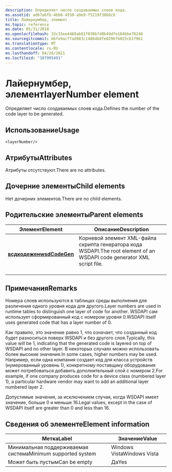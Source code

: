 ```yaml
---
description: Определяет число создаваемых слоев кода.
ms.assetid: ad67a6fb-4bb6-4550-a9e9-f5219f3868c6
title: Лайернумбер, элемент
ms.topic: reference
ms.date: 05/31/2018
ms.openlocfilehash: 33c33ee4468ab81f030bfd8b49dfe104bbe76248
ms.sourcegitcommit: b6fe9acffad983c14864b8fe0296f6025cb1f961
ms.translationtype: MT
ms.contentlocale: ru-RU
ms.lasthandoff: 04/26/2021
ms.locfileid: "107995491"
---
```

# <a name="layernumber-element"></a><span data-ttu-id="07d54-103">Лайернумбер, элемент</span><span class="sxs-lookup"><span data-stu-id="07d54-103">layerNumber element</span></span>

<span data-ttu-id="07d54-104">Определяет число создаваемых слоев кода.</span><span class="sxs-lookup"><span data-stu-id="07d54-104">Defines the number of the code layer to be generated.</span></span>

## <a name="usage"></a><span data-ttu-id="07d54-105">Использование</span><span class="sxs-lookup"><span data-stu-id="07d54-105">Usage</span></span>

``` syntax
<layerNumber/>
```

## <a name="attributes"></a><span data-ttu-id="07d54-106">Атрибуты</span><span class="sxs-lookup"><span data-stu-id="07d54-106">Attributes</span></span>

<span data-ttu-id="07d54-107">Атрибуты отсутствуют.</span><span class="sxs-lookup"><span data-stu-id="07d54-107">There are no attributes.</span></span>

## <a name="child-elements"></a><span data-ttu-id="07d54-108">Дочерние элементы</span><span class="sxs-lookup"><span data-stu-id="07d54-108">Child elements</span></span>

<span data-ttu-id="07d54-109">Нет дочерних элементов.</span><span class="sxs-lookup"><span data-stu-id="07d54-109">There are no child elements.</span></span>

## <a name="parent-elements"></a><span data-ttu-id="07d54-110">Родительские элементы</span><span class="sxs-lookup"><span data-stu-id="07d54-110">Parent elements</span></span>



| <span data-ttu-id="07d54-111">Элемент</span><span class="sxs-lookup"><span data-stu-id="07d54-111">Element</span></span>                                     | <span data-ttu-id="07d54-112">Описание</span><span class="sxs-lookup"><span data-stu-id="07d54-112">Description</span></span>                                                                          |
|---------------------------------------------|--------------------------------------------------------------------------------------|
| [<span data-ttu-id="07d54-113">**всдкодежен**</span><span class="sxs-lookup"><span data-stu-id="07d54-113">**wsdCodeGen**</span></span>](wsdcodegen.md)<br/> | <span data-ttu-id="07d54-114">Корневой элемент XML-файла скрипта генератора кода WSDAPI.</span><span class="sxs-lookup"><span data-stu-id="07d54-114">The root element of an WSDAPI code generator XML script file.</span></span><br/> <br/> |



## <a name="remarks"></a><span data-ttu-id="07d54-115">Примечания</span><span class="sxs-lookup"><span data-stu-id="07d54-115">Remarks</span></span>

<span data-ttu-id="07d54-116">Номера слоев используются в таблицах среды выполнения для различения одного уровня кода для другого.</span><span class="sxs-lookup"><span data-stu-id="07d54-116">Layer numbers are used in runtime tables to distinguish one layer of code for another.</span></span> <span data-ttu-id="07d54-117">WSDAPI сам использует сформированный код с номером уровня 0.</span><span class="sxs-lookup"><span data-stu-id="07d54-117">WSDAPI itself uses generated code that has a layer number of 0.</span></span>

<span data-ttu-id="07d54-118">Как правило, это значение равно 1, что означает, что созданный код будет разноситься поверх WSDAPI и без другого слоя.</span><span class="sxs-lookup"><span data-stu-id="07d54-118">Typically, this value will be 1, indicating that the generated code is layered on top of WSDAPI and no other layer.</span></span> <span data-ttu-id="07d54-119">В некоторых случаях можно использовать более высокие значения.</span><span class="sxs-lookup"><span data-stu-id="07d54-119">In some cases, higher numbers may be used.</span></span> <span data-ttu-id="07d54-120">Например, если одна компания создает код для класса устройств (нумерованный уровень 1), конкретному поставщику оборудования может потребоваться добавить дополнительный слой с номером 2.</span><span class="sxs-lookup"><span data-stu-id="07d54-120">For example, if one company produces code for a device class (numbered layer 1), a particular hardware vendor may want to add an additional layer numbered layer 2.</span></span>

<span data-ttu-id="07d54-121">Допустимые значения, за исключением случая, когда WSDAPI имеет значение, больше 0 и меньше 16.</span><span class="sxs-lookup"><span data-stu-id="07d54-121">Legal values, except in the case of WSDAPI itself are greater than 0 and less than 16.</span></span>

## <a name="element-information"></a><span data-ttu-id="07d54-122">Сведения об элементе</span><span class="sxs-lookup"><span data-stu-id="07d54-122">Element information</span></span>



| <span data-ttu-id="07d54-123">Метка</span><span class="sxs-lookup"><span data-stu-id="07d54-123">Label</span></span> | <span data-ttu-id="07d54-124">Значение</span><span class="sxs-lookup"><span data-stu-id="07d54-124">Value</span></span> |
|-------------------------------------|---------------|
| <span data-ttu-id="07d54-125">Минимальная поддерживаемая система</span><span class="sxs-lookup"><span data-stu-id="07d54-125">Minimum supported system</span></span><br/> | <span data-ttu-id="07d54-126">Windows Vista</span><span class="sxs-lookup"><span data-stu-id="07d54-126">Windows Vista</span></span> |
| <span data-ttu-id="07d54-127">Может быть пустым</span><span class="sxs-lookup"><span data-stu-id="07d54-127">Can be empty</span></span>                        | <span data-ttu-id="07d54-128">Да</span><span class="sxs-lookup"><span data-stu-id="07d54-128">Yes</span></span>           |



 

 





